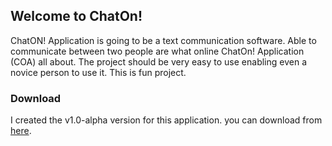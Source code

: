 ## Welcome to ChatOn!

ChatON! Application is going to be a text communication software. Able to communicate between two people are what online ChatOn! Application (COA) all about. The project should be very easy to use enabling even a novice person to use it. This is fun project.


### Download 

I created the v1.0-alpha version for this application. you can download from [here](https://github.com/DungltAPV/ChatOn/releases).
